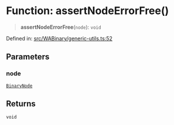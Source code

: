 # Function: assertNodeErrorFree()

> **assertNodeErrorFree**(`node`): `void`

Defined in: [src/WABinary/generic-utils.ts:52](https://github.com/Fokusdotid/bail/blob/8a30cf93a8ac726f06d1ad6578695812a8253e53/src/WABinary/generic-utils.ts#L52)

## Parameters

### node

[`BinaryNode`](../type-aliases/BinaryNode.md)

## Returns

`void`
